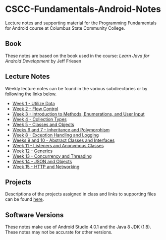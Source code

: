 # CSCC-Fundamentals-Android-Notes

Lecture notes and supporting material for the Programming Fundamentals for
Android course at Columbus State Community College.

## Book

These notes are based on the book used in the course:
*Learn Java for Android Development* by Jeff Friesen

## Lecture Notes

Weekly lecture notes can be found in the various subdirectories or by
following the links below.

- [Week 1 - Utilize Data](week_01/readme.md)
- [Week 2 - Flow Control](week_02/readme.md)
- [Week 3 - Introduction to Methods, Enumerations, and User Input](week_03/readme.md)
- [Week 4 - Collection Types](week_04/readme.md)
- [Week 5 - Classes and Objects](week_05/readme.md)
- [Weeks 6 and 7 - Inheritance and Polymorphism](week_06_07/readme.md)
- [Week 8 - Exception Handling and Logging](week_08/readme.md)
- [Weeks 9 and 10 - Abstract Classes and Interfaces](week_09_10/readme.md)
- [Week 11 - Listeners and Anonymous Classes](week_10/readme.md)
- [Week 12 - Generics](week_11/readme.md)
- [Week 13 - Concurrency and Threading](week_12/readme.md)
- [Week 14 - JSON and Objects](week_13/readme.md)
- [Week 15 - HTTP and Networking](week_14/readme.md)

## Projects

Descriptions of the projects assigned in class and links to supporting files
can be found [here](projects/readme.md).

## Software Versions

These notes make use of Android Studio 4.0.1 and the Java 8 JDK (1.8). These notes may
not be accurate for other versions.
